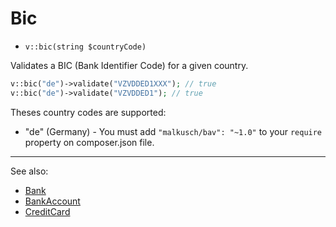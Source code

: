 # Bic

- `v::bic(string $countryCode)`

Validates a BIC (Bank Identifier Code) for a given country.

```php
v::bic("de")->validate("VZVDDED1XXX"); // true
v::bic("de")->validate("VZVDDED1"); // true
```

Theses country codes are supported:

 * "de" (Germany) - You must add `"malkusch/bav": "~1.0"` to your `require` property on composer.json file.

***
See also:

  * [Bank](Bank.md)
  * [BankAccount](BankAccount.md)
  * [CreditCard](CreditCard.md)
